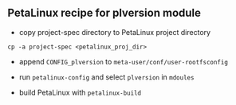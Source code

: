 
## PetaLinux recipe for plversion module

- copy project-spec directory to PetaLinux project directory

```cp -a project-spec <petalinux_proj_dir>```

- append ```CONFIG_plversion```  to ```meta-user/conf/user-rootfsconfig```

- run ```petalinux-config``` and select ```plversion``` in ```mdoules```

- build PetaLinux with ```petalinux-build```
